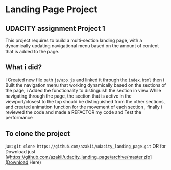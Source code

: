 # Landing Page Project

## UDACITY assignment Project 1

This project requires to build a multi-section landing page, with a dynamically updating navigational menu based on the amount of content that is added to the page.



## What i did?

I Created new file path `js/app.js` and linked it through the `index.html` then i Built the navigation menu that working dynamically based on the sections of the page, i Added the functionality to distinguish the section in view While navigating through the page, the section that is active in the viewport/closest to the top should be distinguished from the other sections, and created animation function for the movement of each section , finally i reviewed the code and made a REFACTOR my code and Test the performance


## To clone the project

just `git clone https://github.com/azakii/udacity_landing_page.git` OR for Download just [#https://github.com/azakii/udacity_landing_page/archive/master.zip](Download Here)
